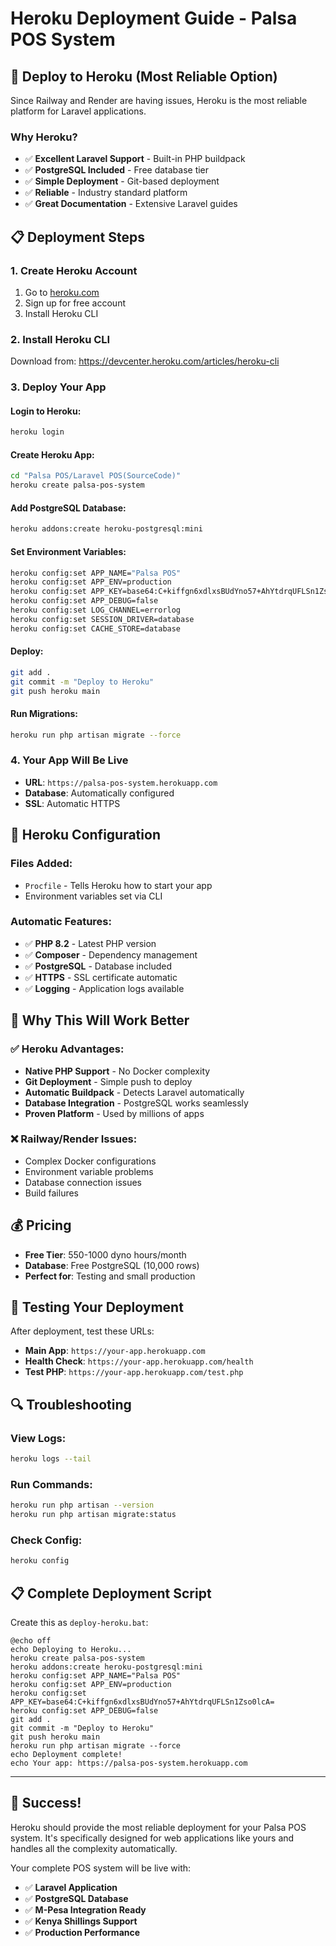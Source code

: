 # Heroku Deployment Guide - Palsa POS System

## 🚀 Deploy to Heroku (Most Reliable Option)

Since Railway and Render are having issues, Heroku is the most reliable platform for Laravel applications.

### **Why Heroku?**
- ✅ **Excellent Laravel Support** - Built-in PHP buildpack
- ✅ **PostgreSQL Included** - Free database tier
- ✅ **Simple Deployment** - Git-based deployment
- ✅ **Reliable** - Industry standard platform
- ✅ **Great Documentation** - Extensive Laravel guides

## 📋 **Deployment Steps**

### **1. Create Heroku Account**
1. Go to [heroku.com](https://heroku.com)
2. Sign up for free account
3. Install Heroku CLI

### **2. Install Heroku CLI**
Download from: https://devcenter.heroku.com/articles/heroku-cli

### **3. Deploy Your App**

#### **Login to Heroku:**
```bash
heroku login
```

#### **Create Heroku App:**
```bash
cd "Palsa POS/Laravel POS(SourceCode)"
heroku create palsa-pos-system
```

#### **Add PostgreSQL Database:**
```bash
heroku addons:create heroku-postgresql:mini
```

#### **Set Environment Variables:**
```bash
heroku config:set APP_NAME="Palsa POS"
heroku config:set APP_ENV=production
heroku config:set APP_KEY=base64:C+kiffgn6xdlxsBUdYno57+AhYtdrqUFLSn1Zso0lcA=
heroku config:set APP_DEBUG=false
heroku config:set LOG_CHANNEL=errorlog
heroku config:set SESSION_DRIVER=database
heroku config:set CACHE_STORE=database
```

#### **Deploy:**
```bash
git add .
git commit -m "Deploy to Heroku"
git push heroku main
```

#### **Run Migrations:**
```bash
heroku run php artisan migrate --force
```

### **4. Your App Will Be Live**
- **URL**: `https://palsa-pos-system.herokuapp.com`
- **Database**: Automatically configured
- **SSL**: Automatic HTTPS

## 🔧 **Heroku Configuration**

### **Files Added:**
- `Procfile` - Tells Heroku how to start your app
- Environment variables set via CLI

### **Automatic Features:**
- ✅ **PHP 8.2** - Latest PHP version
- ✅ **Composer** - Dependency management
- ✅ **PostgreSQL** - Database included
- ✅ **HTTPS** - SSL certificate automatic
- ✅ **Logging** - Application logs available

## 🎯 **Why This Will Work Better**

### **✅ Heroku Advantages:**
- **Native PHP Support** - No Docker complexity
- **Git Deployment** - Simple push to deploy
- **Automatic Buildpack** - Detects Laravel automatically
- **Database Integration** - PostgreSQL works seamlessly
- **Proven Platform** - Used by millions of apps

### **❌ Railway/Render Issues:**
- Complex Docker configurations
- Environment variable problems
- Database connection issues
- Build failures

## 💰 **Pricing**
- **Free Tier**: 550-1000 dyno hours/month
- **Database**: Free PostgreSQL (10,000 rows)
- **Perfect for**: Testing and small production

## 🧪 **Testing Your Deployment**

After deployment, test these URLs:
- **Main App**: `https://your-app.herokuapp.com`
- **Health Check**: `https://your-app.herokuapp.com/health`
- **Test PHP**: `https://your-app.herokuapp.com/test.php`

## 🔍 **Troubleshooting**

### **View Logs:**
```bash
heroku logs --tail
```

### **Run Commands:**
```bash
heroku run php artisan --version
heroku run php artisan migrate:status
```

### **Check Config:**
```bash
heroku config
```

## 📋 **Complete Deployment Script**

Create this as `deploy-heroku.bat`:
```batch
@echo off
echo Deploying to Heroku...
heroku create palsa-pos-system
heroku addons:create heroku-postgresql:mini
heroku config:set APP_NAME="Palsa POS"
heroku config:set APP_ENV=production
heroku config:set APP_KEY=base64:C+kiffgn6xdlxsBUdYno57+AhYtdrqUFLSn1Zso0lcA=
heroku config:set APP_DEBUG=false
git add .
git commit -m "Deploy to Heroku"
git push heroku main
heroku run php artisan migrate --force
echo Deployment complete!
echo Your app: https://palsa-pos-system.herokuapp.com
```

---

## 🎉 **Success!**

Heroku should provide the most reliable deployment for your Palsa POS system. It's specifically designed for web applications like yours and handles all the complexity automatically.

Your complete POS system will be live with:
- ✅ **Laravel Application**
- ✅ **PostgreSQL Database**
- ✅ **M-Pesa Integration Ready**
- ✅ **Kenya Shillings Support**
- ✅ **Production Performance**